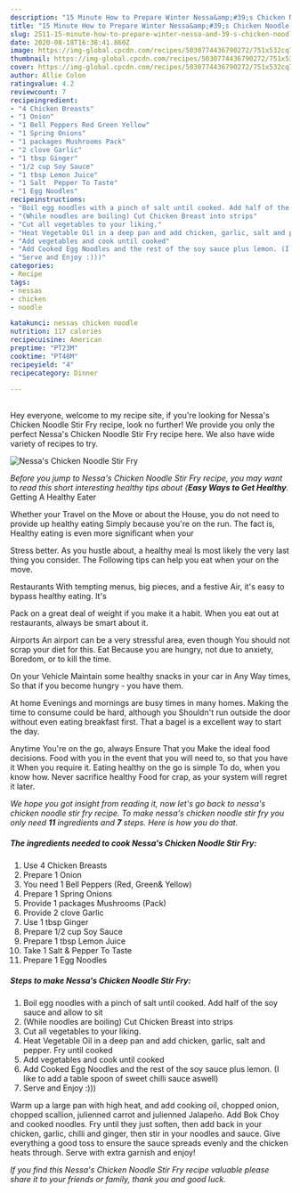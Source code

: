 ```yaml
---
description: "15 Minute How to Prepare Winter Nessa&amp;#39;s Chicken Noodle Stir Fry"
title: "15 Minute How to Prepare Winter Nessa&amp;#39;s Chicken Noodle Stir Fry"
slug: 2511-15-minute-how-to-prepare-winter-nessa-and-39-s-chicken-noodle-stir-fry
date: 2020-08-18T16:38:41.860Z
image: https://img-global.cpcdn.com/recipes/5030774436790272/751x532cq70/nessas-chicken-noodle-stir-fry-recipe-main-photo.jpg
thumbnail: https://img-global.cpcdn.com/recipes/5030774436790272/751x532cq70/nessas-chicken-noodle-stir-fry-recipe-main-photo.jpg
cover: https://img-global.cpcdn.com/recipes/5030774436790272/751x532cq70/nessas-chicken-noodle-stir-fry-recipe-main-photo.jpg
author: Allie Colon
ratingvalue: 4.2
reviewcount: 7
recipeingredient:
- "4 Chicken Breasts"
- "1 Onion"
- "1 Bell Peppers Red Green Yellow"
- "1 Spring Onions"
- "1 packages Mushrooms Pack"
- "2 clove Garlic"
- "1 tbsp Ginger"
- "1/2 cup Soy Sauce"
- "1 tbsp Lemon Juice"
- "1 Salt  Pepper To Taste"
- "1 Egg Noodles"
recipeinstructions:
- "Boil egg noodles with a pinch of salt until cooked. Add half of the soy sauce and allow to sit"
- "(While noodles are boiling) Cut Chicken Breast into strips"
- "Cut all vegetables to your liking."
- "Heat Vegetable Oil in a deep pan and add chicken, garlic, salt and pepper. Fry until cooked"
- "Add vegetables and cook until cooked"
- "Add Cooked Egg Noodles and the rest of the soy sauce plus lemon. (I like to add a table spoon of sweet chilli sauce aswell)"
- "Serve and Enjoy :)))"
categories:
- Recipe
tags:
- nessas
- chicken
- noodle

katakunci: nessas chicken noodle 
nutrition: 117 calories
recipecuisine: American
preptime: "PT23M"
cooktime: "PT48M"
recipeyield: "4"
recipecategory: Dinner

---
```

<br>
Hey everyone, welcome to my recipe site, if you're looking for Nessa&#39;s Chicken Noodle Stir Fry recipe, look no further! We provide you only the perfect Nessa&#39;s Chicken Noodle Stir Fry recipe here. We also have wide variety of recipes to try.
<br>


![Nessa&#39;s Chicken Noodle Stir Fry](https://img-global.cpcdn.com/recipes/5030774436790272/751x532cq70/nessas-chicken-noodle-stir-fry-recipe-main-photo.jpg)

<i>Before you jump to Nessa&#39;s Chicken Noodle Stir Fry recipe, you may want to read this short interesting healthy tips about {<strong>Easy Ways to Get Healthy</strong>.</i>
Getting A Healthy Eater

Whether your Travel on the Move or about the
House, you do not need to provide up healthy eating
Simply because you're on the run. The fact is,
Healthy eating is even more significant when your



Stress better. As you hustle about, a healthy meal
Is most likely the very last thing you consider. The
Following tips can help you eat when your on the move.

Restaurants
With tempting menus, big pieces, and a festive
Air, it's easy to bypass healthy eating. It's

Pack on a great deal of weight if you make it a habit.
When you eat out at restaurants, always be smart
about it.

Airports
An airport can be a very stressful area, even though 
You should not scrap your diet for this. Eat
Because you are hungry, not due to anxiety,
Boredom, or to kill the time.

On your Vehicle 
Maintain some healthy snacks in your car in Any Way times,
So that if you become hungry - you have them.

At home
Evenings and mornings are busy times in many homes.
Making the time to consume could be hard, although you
Shouldn't run outside the door without even eating breakfast
first. 
That a bagel is a excellent way to start the day.

Anytime You're on the go, always Ensure That you
Make the ideal food decisions. 
Food with you in the event that you will need to, so that you have it
When you require it. Eating healthy on the go is simple 
To do, when you know how. Never sacrifice healthy
Food for crap, as your system will regret it later.


<i>We hope you got insight from reading it, now let's go back to nessa&#39;s chicken noodle stir fry recipe. To make nessa&#39;s chicken noodle stir fry you only need <strong>11</strong> ingredients and <strong>7</strong> steps. Here is how you do that.
</i>

##### The ingredients needed to cook Nessa&#39;s Chicken Noodle Stir Fry:

1. Use 4 Chicken Breasts
1. Prepare 1 Onion
1. You need 1 Bell Peppers (Red, Green&amp; Yellow)
1. Prepare 1 Spring Onions
1. Provide 1 packages Mushrooms (Pack)
1. Provide 2 clove Garlic
1. Use 1 tbsp Ginger
1. Prepare 1/2 cup Soy Sauce
1. Prepare 1 tbsp Lemon Juice
1. Take 1 Salt &amp; Pepper To Taste
1. Prepare 1 Egg Noodles


##### Steps to make Nessa&#39;s Chicken Noodle Stir Fry:

1. Boil egg noodles with a pinch of salt until cooked. Add half of the soy sauce and allow to sit
1. (While noodles are boiling) Cut Chicken Breast into strips
1. Cut all vegetables to your liking.
1. Heat Vegetable Oil in a deep pan and add chicken, garlic, salt and pepper. Fry until cooked
1. Add vegetables and cook until cooked
1. Add Cooked Egg Noodles and the rest of the soy sauce plus lemon. (I like to add a table spoon of sweet chilli sauce aswell)
1. Serve and Enjoy :)))


Warm up a large pan with high heat, and add cooking oil, chopped onion, chopped scallion, julienned carrot and julienned Jalapeño. Add Bok Choy and cooked noodles. Fry until they just soften, then add back in your chicken, garlic, chilli and ginger, then stir in your noodles and sauce. Give everything a good toss to ensure the sauce spreads evenly and the chicken heats through. Serve with extra garnish and enjoy! 

<i>If you find this Nessa&#39;s Chicken Noodle Stir Fry recipe valuable please share it to your friends or family, thank you and good luck.</i>
